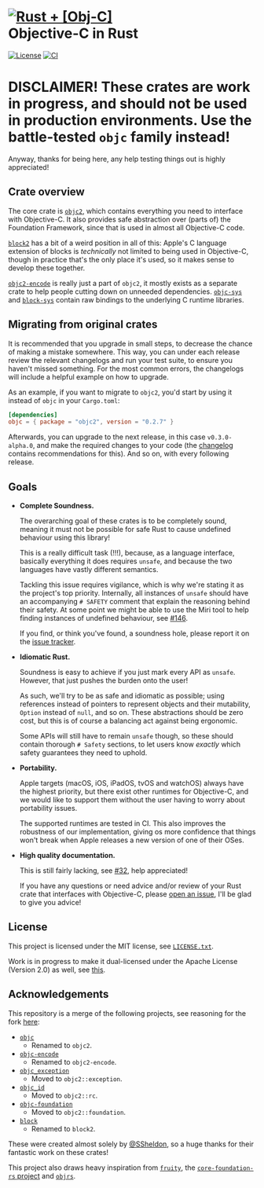 # [![Rust + \[Obj-C\]](assets/logo-small.png)](https://github.com/madsmtm/objc2) <br> Objective-C in Rust

[![License](https://badgen.net/badge/license/MIT/blue)](../LICENSE.txt)
[![CI](https://github.com/madsmtm/objc2/actions/workflows/ci.yml/badge.svg)](https://github.com/madsmtm/objc2/actions/workflows/ci.yml)

# DISCLAIMER! These crates are work in progress, and should not be used in production environments. Use the battle-tested `objc` family instead!

Anyway, thanks for being here, any help testing things out is highly
appreciated!


## Crate overview

The core crate is [`objc2`], which contains everything you need to interface
with Objective-C. It also provides safe abstraction over (parts of) the
Foundation Framework, since that is used in almost all Objective-C code.

[`block2`] has a bit of a weird position in all of this: Apple's C language
extension of blocks is _technically_ not limited to being used in Objective-C,
though in practice that's the only place it's used, so it makes sense to
develop these together.

[`objc2-encode`] is really just a part of `objc2`, it mostly exists as a
separate crate to help people cutting down on unneeded dependencies.
[`objc-sys`] and [`block-sys`] contain raw bindings to the underlying C
runtime libraries.

[`objc2`]: ./objc2
[`block2`]: ./block2
[`objc2-encode`]: ./objc2-encode
[`objc-sys`]: ./objc-sys
[`block-sys`]: ./block-sys


## Migrating from original crates

It is recommended that you upgrade in small steps, to decrease the chance of
making a mistake somewhere. This way, you can under each release review the
relevant changelogs and run your test suite, to ensure you haven't missed
something. For the most common errors, the changelogs will include a helpful
example on how to upgrade.

As an example, if you want to migrate to `objc2`, you'd start by using it
instead of `objc` in your `Cargo.toml`:
```toml
[dependencies]
objc = { package = "objc2", version = "0.2.7" }
```

Afterwards, you can upgrade to the next release, in this case
`v0.3.0-alpha.0`, and make the required changes to your code (the
[changelog](objc/CHANGELOG.m) contains recommendations for this). And so on,
with every following release.


## Goals

- **Complete Soundness.**

  The overarching goal of these crates is to be completely sound, meaning it
  must not be possible for safe Rust to cause undefined behaviour using this
  library!

  This is a really difficult task (!!!), because, as a language interface,
  basically everything it does requires `unsafe`, and because the two
  languages have vastly different semantics.

  Tackling this issue requires vigilance, which is why we're stating it as the
  project's top priority. Internally, all instances of `unsafe` should have an
  accompanying `# SAFETY` comment that explain the reasoning behind their
  safety. At some point we might be able to use the Miri tool to help finding
  instances of undefined behaviour, see [#146].

  If you find, or think you've found, a soundness hole, please report it on
  the [issue tracker].

- **Idiomatic Rust.**

  Soundness is easy to achieve if you just mark every API as `unsafe`.
  However, that just pushes the burden onto the user!

  As such, we'll try to be as safe and idiomatic as possible; using references
  instead of pointers to represent objects and their mutability, `Option`
  instead of `null`, and so on. These abstractions should be zero cost, but
  this is of course a balancing act against being ergonomic.

  Some APIs will still have to remain `unsafe` though, so these should contain
  thorough `# Safety` sections, to let users know _exactly_ which safety
  guarantees they need to uphold.

- **Portability.**

  Apple targets (macOS, iOS, iPadOS, tvOS and watchOS) always have the highest
  priority, but there exist other runtimes for Objective-C, and we would like
  to support them without the user having to worry about portability issues.

  The supported runtimes are tested in CI. This also improves the robustness
  of our implementation, giving os more confidence that things won't break
  when Apple releases a new version of one of their OSes.

- **High quality documentation.**

  This is still fairly lacking, see [#32], help appreciated!

  If you have any questions or need advice and/or review of your Rust crate
  that interfaces with Objective-C, please [open an issue][issue tracker],
  I'll be glad to give you advice!

[#146]: https://github.com/madsmtm/objc2/pull/146
[issue tracker]: https://github.com/madsmtm/objc2/issues/new
[#32]: https://github.com/madsmtm/objc2/issues/32


## License

This project is licensed under the MIT license, see [`LICENSE.txt`].

Work is in progress to make it dual-licensed under the Apache License
(Version 2.0) as well, see [this][#23].

[`LICENSE.txt`]: https://github.com/madsmtm/objc2/blob/master/LICENSE.txt
[#23]: https://github.com/madsmtm/objc2/issues/23


## Acknowledgements

This repository is a merge of the following projects, see reasoning for the
fork [here][origin-issue-101]:
- [`objc`](https://github.com/SSheldon/rust-objc)
  - Renamed to `objc2`.
- [`objc-encode`](https://github.com/SSheldon/rust-objc-encode)
  - Renamed to `objc2-encode`.
- [`objc_exception`](https://github.com/SSheldon/rust-objc-exception)
  - Moved to `objc2::exception`.
- [`objc_id`](https://github.com/SSheldon/rust-objc-id)
  - Moved to `objc2::rc`.
- [`objc-foundation`](https://github.com/SSheldon/rust-objc-foundation)
  - Moved to `objc2::foundation`.
- [`block`](https://github.com/SSheldon/rust-block)
  - Renamed to `block2`.

These were created almost solely by [@SSheldon](https://github.com/SSheldon),
so a huge thanks for their fantastic work on these crates!

This project also draws heavy inspiration from [`fruity`], the [`core-foundation-rs` project] and [`objrs`].

[origin-issue-101]: https://github.com/SSheldon/rust-objc/issues/101
[`fruity`]: https://github.com/nvzqz/fruity
[`core-foundation-rs` project]: https://github.com/servo/core-foundation-rs
[`objrs`]: https://gitlab.com/objrs/objrs
